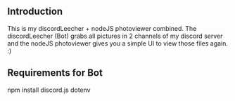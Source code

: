 ## Introduction

This is my discordLeecher + nodeJS photoviewer combined.
The discordLeecher (Bot) grabs all pictures in 2 channels of my discord server and the nodeJS photoviewer gives you a simple UI to view those files again. :)

## Requirements for Bot

npm install discord.js dotenv


